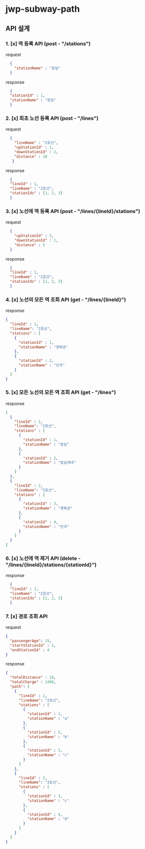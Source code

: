 # jwp-subway-path

## API 설계
### 1. [x] 역 등록 API (post - "/stations")

request
```JSON
  {
    "stationName" : "잠실"
  }
```
response
```JSON
  {
  "stationId" : 1,
  "stationName" : "잠실"
  }
```

### 2. [x] 최초 노선 등록 API (post - "/lines")

request
```JSON
  {
    "lineName" : "2호선",
    "upStationId" : 1,
    "downStationId" : 2,
    "distance" : 10
   }
```
response
```JSON
  {
  "lineId" : 1,
  "lineName" : "2호선",
  "stationIds" : [1, 2, 3]
  }
```

### 3. [x] 노선에 역 등록 API (post - "/lines/{lineId}/stations")
request
```JSON
  {
    "upStationId" : 3,
    "downStationId" : 1,
    "distance" : 5
  }
```
response
```JSON
  {
  "lineId" : 1,
  "lineName" : "2호선",
  "stationIds" : [1, 2, 3]
  }
```

### 4. [x] 노선의 모든 역 조회 API (get - "/lines/{lineId}")
response
```JSON
{
  "lineId" : 1,
  "lineName": "2호선",
  "stations" : [
    {
      "stationId" : 1,
      "stationName" : "경복궁"
    },
    {
      "stationId" : 2,
      "stationName" : "안국"
    }
  ]
}
```
### 5. [x] 모든 노선의 모든 역 조회 API (get - "/lines")
response
```JSON
[
  {
    "lineId" : 1,
    "lineName": "2호선",
    "stations" : [
      {
        "stationId" : 1,
        "stationName" : "잠실"
      },
      {
        "stationId" : 2,
        "stationName" : "잠실새내"
      }
    ]
  },
  {
    "lineId" : 2,
    "lineName": "3호선",
    "stations" : [
      {
        "stationId" : 3,
        "stationName" : "경복궁"
      },
      {
        "stationId" : 4,
        "stationName" : "안국"
      }
    ]
  }
]
```

### 6. [x] 노선에 역 제거 API (delete - "/lines/{lineId}/stations/{stationId}")
response
```JSON
  {
  "lineId" : 1,
  "lineName" : "2호선",
  "stationIds" : [1, 2, 3]
  }
```

### 7. [x] 경로 조회 API
request
```JSON
{
  "passengerAge": 15,
  "startStationId" : 1,
  "endStationId" : 4
}
```
response
```JSON
{
  "totalDistance" : 10,
  "totalCharge" : 1400,
  "path": [
    {
      "lineId" : 1,
      "lineName": "2호선",
      "stations" : [
        {
          "stationId" : 1,
          "stationName" : "a"
        },
        {
          "stationId" : 2,
          "stationName" : "b"
        },
        {
          "stationId" : 3,
          "stationName" : "c"
        }
      ]
    },
    {
      "lineId" : 2,
      "lineName": "3호선",
      "stations" : [
        {
          "stationId" : 3,
          "stationName" : "c"
        },
        {
          "stationId" : 4,
          "stationName" : "d"
        }
      ]
    }
  ]
}
```
